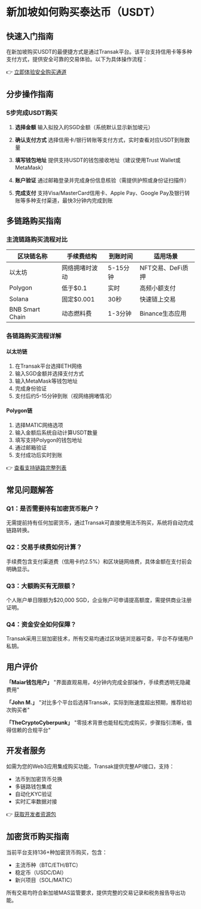 # 新加坡如何购买泰达币（USDT）

## 快速入门指南

在新加坡购买USDT的最便捷方式是通过Transak平台。该平台支持信用卡等多种支付方式，提供安全可靠的交易体验。以下为具体操作流程：

👉 [立即体验安全购买通道](https://bit.ly/okx_welcome)

## 分步操作指南

### 5步完成USDT购买

1. **选择金额**
   输入拟投入的SGD金额（系统默认显示新加坡元）

2. **确认支付方式**
   选择信用卡/银行转账等支付方式，实时查看对应USDT到账数量

3. **填写钱包地址**
   提供支持USDT的钱包接收地址（建议使用Trust Wallet或MetaMask）

4. **账户验证**
   通过邮箱登录并完成身份信息核验（需提供护照或身份证扫描件）

5. **完成支付**
   支持Visa/MasterCard信用卡、Apple Pay、Google Pay及银行转账等多种支付渠道，最快3分钟内完成到账

## 多链路购买指南

### 主流链路购买流程对比

| 区块链名称    | 手续费结构      | 到账时间   | 适用场景                  |
|-------------|---------------|----------|-------------------------|
| 以太坊        | 网络拥堵时波动    | 5-15分钟 | NFT交易、DeFi质押        |
| Polygon     | 低于$0.1      | 实时       | 高频小额支付              |
| Solana       | 固定$0.001    | 30秒      | 快速链上交易              |
| BNB Smart Chain | 动态燃料费     | 1-3分钟  | Binance生态应用           |

### 各链路购买流程详解

#### 以太坊链

1. 在Transak平台选择ETH网络
2. 输入SGD金额并选择支付方式
3. 输入MetaMask等钱包地址
4. 完成身份验证
5. 支付后约5-15分钟到账（视网络拥堵情况）

#### Polygon链

1. 选择MATIC网络选项
2. 输入金额后系统自动计算USDT数量
3. 填写支持Polygon的钱包地址
4. 通过邮箱验证
5. 支付成功后实时到账

👉 [查看支持链路完整列表](https://bit.ly/okx_welcome)

## 常见问题解答

### Q1：是否需要持有加密货币账户？
无需提前持有任何加密货币，通过Transak可直接使用法币购买，系统将自动完成链路转换。

### Q2：交易手续费如何计算？
手续费包含支付渠道费（信用卡约2.5%）和区块链网络费，具体金额在支付前会明确显示。

### Q3：大额购买有无限额？
个人账户单日限额为$20,000 SGD，企业账户可申请提高额度，需提供商业注册证明。

### Q4：资金安全如何保障？
Transak采用三层加密技术，所有交易均通过区块链浏览器可查，平台不存储用户私钥。

## 用户评价

**「Maiar钱包用户」**
"界面直观易用，4分钟内完成全部操作，手续费透明无隐藏费用"

**「John M.」**
"对比多个平台后选择Transak，实际到账速度超出预期，推荐给初次购买者"

**「TheCryptoCyberpunk」**
"零技术背景也能轻松完成购买，步骤指引清晰，值得信赖的合规平台"

## 开发者服务

如需为您的Web3应用集成购买功能，Transak提供完整API接口，支持：
- 法币到加密货币兑换
- 多链路钱包集成
- 自动化KYC验证
- 实时汇率数据对接

👉 [获取开发者资源包](https://bit.ly/okx_welcome)

## 加密货币购买指南

当前平台支持136+种加密货币购买，包含：
- 主流币种（BTC/ETH/BTC）
- 稳定币（USDC/DAI）
- 新兴项目（SOL/MATIC）

所有交易均符合新加坡MAS监管要求，提供完整的交易记录和税务报告导出功能。